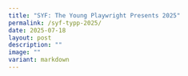```yaml
---
title: "SYF: The Young Playwright Presents 2025"
permalink: /syf-typp-2025/
date: 2025-07-18
layout: post
description: ""
image: ""
variant: markdown
---
```

